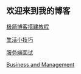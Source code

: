 ## 欢迎来到我的博客

[极简博客搭建教程](./tutorial/index.md)

[//]:[管理](./management/index.md)

[生活小技巧](./life/index.md)

[//]:[golang](./golang/index.md)

[//]:[c++](./cpp/index.md)

[服务端面试](./server/index.md)

[//]:[unity](./cpp/index.md)

[//]:[Psychology](./psychology/index.md)

[//]:[Investment](./investment/index.md)

[Business and Management](./business/index.md)



